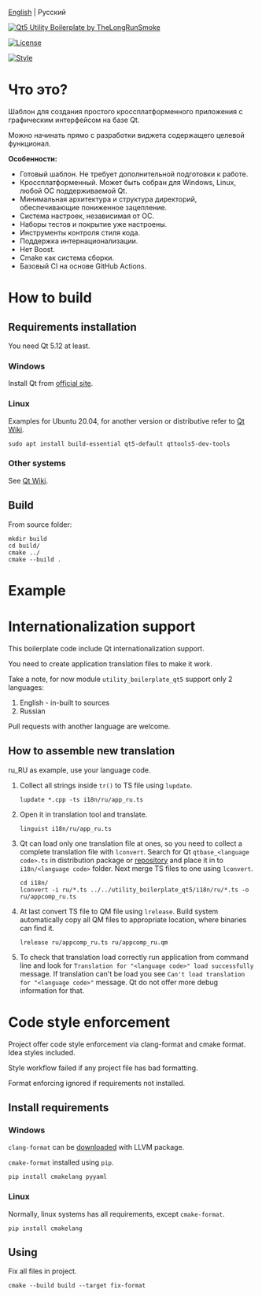 [English](README.MD) | Русский

[![Qt5 Utility Boilerplate by TheLongRunSmoke]()](#)

[![License](https://img.shields.io/badge/License-Apache%202.0-blue.svg)](https://opensource.org/licenses/Apache-2.0)

[![Style](https://github.com/TheLongRunSmoke/utility-boilerplate-qt/actions/workflows/style.yml/badge.svg)](https://github.com/TheLongRunSmoke/utility-boilerplate-qt/actions/workflows/style.yml)

# Что это?

Шаблон для создания простого кроссплатформенного приложения с графическим интерфейсом на базе Qt.

Можно начинать прямо с разработки виджета содержащего целевой функционал.

**Особенности:**

* Готовый шаблон. Не требует дополнительной подготовки к работе.
* Кроссплатформенный. Может быть собран для Windows, Linux, любой ОС поддерживаемой Qt.
* Минимальная архитектура и структура директорий, обеспечивающие пониженное зацепление.
* Система настроек, независимая от ОС.
* Наборы тестов и покрытие уже настроены.
* Инструменты контроля стиля кода.
* Поддержка интернационализации.
* Нет Boost.
* Cmake как система сборки.
* Базовый CI на основе GitHub Actions.

# How to build

## Requirements installation

You need Qt 5.12 at least.

### Windows

Install Qt from [official site](https://www.qt.io/download).

### Linux

Examples for Ubuntu 20.04, for another version or distributive refer to [Qt Wiki](https://wiki.qt.io/Main).

```shell
sudo apt install build-essential qt5-default qttools5-dev-tools
```

### Other systems

See [Qt Wiki](https://wiki.qt.io/Main).

## Build

From source folder:

```shell
mkdir build
cd build/
cmake ../
cmake --build .
```

# Example

# Internationalization support

This boilerplate code include Qt internationalization support.

You need to create application translation files to make it work.

Take a note, for now module `utility_boilerplate_qt5` support only 2 languages:

1. English - in-built to sources
2. Russian

Pull requests with another language are welcome.

## How to assemble new translation

ru_RU as example, use your language code.

1. Collect all strings inside `tr()` to TS file using `lupdate`.

   ```shell
   lupdate *.cpp -ts i18n/ru/app_ru.ts
   ```

2. Open it in translation tool and translate.

   ```shell
   linguist i18n/ru/app_ru.ts
   ```

3. Qt can load only one translation file at ones, so you need to collect a complete translation file with `lconvert`.
   Search for Qt `qtbase_<language code>.ts` in distribution package
   or [repository](https://github.com/qt/qttranslations/tree/dev/translations) and place it in to `i18n/<language code>`
   folder. Next merge TS files to one using `lconvert`.
   ```shell
   cd i18n/
   lconvert -i ru/*.ts ../../utility_boilerplate_qt5/i18n/ru/*.ts -o ru/appcomp_ru.ts
   ```

4. At last convert TS file to QM file using `lrelease`. Build system automatically copy all QM files to appropriate
   location, where binaries can find it.

   ```shell
   lrelease ru/appcomp_ru.ts ru/appcomp_ru.qm
   ```

5. To check that translation load correctly run application from command line and look
   for `Translation for "<language code>" load successfully` message. If translation can't be load you
   see `Can't load translation for "<language code>"` message. Qt do not offer more debug information for that.

# Code style enforcement

Project offer code style enforcement via clang-format and cmake format. Idea styles included.

Style workflow failed if any project file has bad formatting.

Format enforcing ignored if requirements not installed.

## Install requirements

### Windows

`clang-format` can be [downloaded](https://llvm.org/builds/) with LLVM package.

`cmake-format` installed using `pip`.

```shell
pip install cmakelang pyyaml
```

### Linux

Normally, linux systems has all requirements, except `cmake-format`.

```shell
pip install cmakelang
```

## Using

Fix all files in project.

```shell
cmake --build build --target fix-format
```
